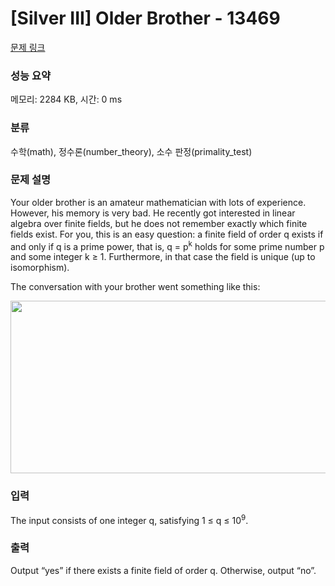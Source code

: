 # [Silver III] Older Brother - 13469 

[문제 링크](https://www.acmicpc.net/problem/13469) 

### 성능 요약

메모리: 2284 KB, 시간: 0 ms

### 분류

수학(math), 정수론(number_theory), 소수 판정(primality_test)

### 문제 설명

<p>Your older brother is an amateur mathematician with lots of experience. However, his memory is very bad. He recently got interested in linear algebra over finite fields, but he does not remember exactly which finite fields exist. For you, this is an easy question: a finite field of order q exists if and only if q is a prime power, that is, q = p<sup>k</sup> holds for some prime number p and some integer k ≥ 1. Furthermore, in that case the field is unique (up to isomorphism).</p>

<p>The conversation with your brother went something like this:</p>

<p><img alt="" src="https://onlinejudgeimages.s3.amazonaws.com/problem/13469/%EC%8A%A4%ED%81%AC%EB%A6%B0%EC%83%B7%202016-11-01%20%EC%98%A4%ED%9B%84%202.22.39.png" style="height:276px; width:550px"></p>

### 입력 

 <p>The input consists of one integer q, satisfying 1 ≤ q ≤ 10<sup>9</sup>.</p>

### 출력 

 <p>Output “yes” if there exists a finite field of order q. Otherwise, output “no”.</p>

